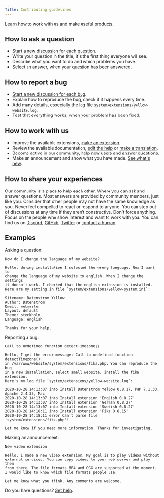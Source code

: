 ```yaml
---
Title: Contributing guidelines
---
```

Learn how to work with us and make useful products.

## How to ask a question

* [Start a new discussion for each question](https://github.com/datenstrom/yellow/discussions/categories/ask-a-question).
* Write your question in the title, it's the first thing everyone will see.
* Describe what you want to do and which problems you have.
* Select an answer, when your question has been answered.

## How to report a bug

* [Start a new discussion for each bug](https://github.com/datenstrom/yellow/discussions/categories/report-a-bug).
* Explain how to reproduce the bug, check if it happens every time.
* Add many details, especially the log file `system/extensions/yellow-website.log`.
* Test that everything works, when your problem has been fixed.

## How to work with us

* Improve the available extensions, [make an extension](https://github.com/datenstrom/yellow-extensions/tree/master/source/publish).
* Review the available documentation, [edit the help](https://github.com/datenstrom/yellow-extensions/tree/master/source/help) or [make a translation](https://github.com/datenstrom/yellow-extensions/tree/master/source/language).
* Become active in our community, [help new users and answer questions](https://github.com/datenstrom/yellow/discussions/685).
* Make an announcement and show what you have made. [See what's new](https://github.com/datenstrom/yellow/discussions/categories/see-what-s-new).

## How to share your experiences

Our community is a place to help each other. Where you can ask and answer questions. Most answers are provided by community members, just like you. Consider that other people may not have the same knowledge as you. Never feel compelled to react or respond to anyone. You can step out of discussions at any time if they aren't constructive. Don't force anything. Focus on the people who show interest and want to work with you. You can find us on [Discord](https://discord.gg/NYvTETsHS9), [GitHub](https://github.com/datenstrom), [Twitter](https://twitter.com/datenstromnews) or [contact a human](https://datenstrom.se/contact/).

## Examples

Asking a question:

```
How do I change the language of my website?

Hello, during installation I selected the wrong language. Now I want to 
change the language of my website to english. When I change the settings 
it doesn't work. I checked that the english extension is installed. 
Here are my setting in file `system/extensions/yellow-system.ini`:

Sitename: Datenstrom Yellow
Author: Datenstrom
Email: webmaster
Layout: default
Theme: stockholm
Language: english

Thanks for your help.
```

Reporting a bug:

```
Call to undefined function detectTimezone()

Hello, I get the error message: Call to undefined function detectTimezone() 
in /var/www/website/system/extensions/fika.php. You can reproduce the bug 
in a new installation, select small website, install the fika extension. 
Here's my log file `system/extensions/yellow-website.log`:

2020-10-28 14:13:07 info Install Datenstrom Yellow 0.8.17, PHP 7.1.33, Apache 2.4.33, Mac
2020-10-28 14:13:07 info Install extension 'English 0.8.27'
2020-10-28 14:13:07 info Install extension 'German 0.8.27'
2020-10-28 14:13:07 info Install extension 'Swedish 0.8.27'
2020-10-28 14:18:11 info Install extension 'Fika 0.8.15'
2020-10-28 14:18:11 error Can't parse file 'system/extensions/fika.php'!

Let me know if you need more information. Thanks for investigating.
```

Making an announcement:

```
New video extension

Hello, I made a new video extension. My goal is to play videos without 
external services. You can copy videos to your web server and play them 
from there. The file formats MP4 and OGG are supported at the moment. 
I would like to know which file formats people use.

Let me know what you think. Any comments are welcome.
```

Do you have questions? [Get help](.).

